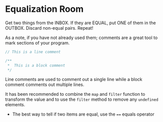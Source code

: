 # Equalization Room

Get two things from the INBOX. If they are EQUAL, put ONE of them in the OUTBOX. Discard non-equal pairs. Repeat! 

As a note, if you have not already used them; comments are a great tool to mark sections of 
your program. 

```js
// This is a line comment 

/**
 *  This is a block comment 
 */
```

Line comments are used to comment out a single line while a block comment 
comments out multiple lines. 

It has been recommended to combine the `map` and `filter` function to transform the value and
to use the `filter` method to remove any `undefined` elements. 

-  The best way to tell if two items are equal, use the `==` equals operator 

